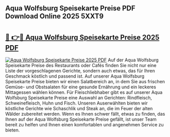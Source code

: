 ## Aqua Wolfsburg Speisekarte Preise PDF Download Online 2025 5XXT9

# <h2><a href="http://gc7oa9.nevu.top/?p=Aqua+Wolfsburg+Speisekarte+Preise">🔗 👉🔴 Aqua Wolfsburg Speisekarte Preise 2025 PDF</a></h2>

[![Aqua Wolfsburg Speisekarte Preise 2025 PDF](https://i.imgur.com/dBaPXMq.png)](http://gc7oa9.nevu.top/?p=Aqua+Wolfsburg+Speisekarte+Preise)
Auf der Aqua Wolfsburg Speisekarte Preise des Restaurants oder Cafés finden Sie nicht nur eine Liste der vorgeschlagenen Gerichte, sondern auch etwas, das für Ihren Geschmack köstlich und passend ist. Auf unserer Aqua Wolfsburg Speisekarte Preise bieten wir einen Salatbereich an, in dem Sie aus frischen Gemüse- und Obstsalaten für eine gesunde Ernährung und ein leckeres Mittagessen wählen können. Für Fleischliebhaber gibt es auf unserer Aqua Wolfsburg Speisekarte Preise eine Auswahl an Gerichten: Rindfleisch, Schweinefleisch, Huhn und Fisch. Unseren Auserwählten bieten wir köstliche Gerichte wie Schaschlik und Steak an, die im Feuer der alten Wälder zubereitet werden. Wenn es Ihnen schwer fällt, etwas zu finden, das Ihnen auf der Aqua Wolfsburg Speisekarte Preise gefällt, ist unser Team bereit zu helfen und Ihnen einen komfortablen und angenehmen Service zu bieten.
